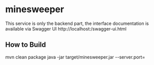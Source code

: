# minesweeper

This service is only the backend part, the interface documentation is available via Swagger UI
http://localhost:<port>/swagger-ui.html

## How to Build

mvn clean package
java -jar target/minesweeper.jar --server.port=<port>